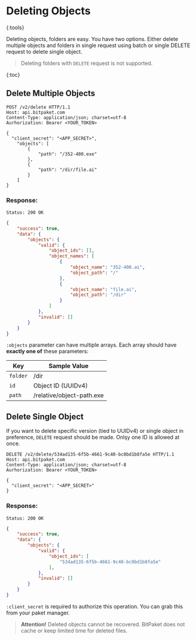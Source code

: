 # Deleting Objects
{:tools}

Deleting objects, folders are easy. You have two options. Either delete multiple objects and folders in single request using batch or single DELETE request to delete single object.

> Deleting folders with `DELETE` request is not supported.

{:toc}

## Delete Multiple Objects

```http
POST /v2/delete HTTP/1.1
Host: api.bitpaket.com
Content-Type: application/json; charset=utf-8
Aurhorization: Bearer <YOUR_TOKEN>

{
  "client_secret": "<APP_SECRET>",
	"objects": [
		{
			"path": "/352-400.exe"
		},
		{
			"path": "/dir/file.ai"
		}
	]
}
```

### Response:

```
Status: 200 OK
```
```json
{
	"success": true,
	"data": {
		"objects": {
			"valid": {
				"object_ids": [],
				"object_names": [
					{
						"object_name": "352-400.ai",
						"object_path": "/"
					},
					{
						"object_name": "file.ai",
						"object_path": "/dir"
					}
				]
			},
			"invalid": []
		}
	}
}
```

`:objects` parameter can have multiple arrays. Each array should have **exactly one of** these parameters:

| Key        | Sample Value           |
| ------------- |--------------|
| `folder`      | /dir |
| `id`      | Object ID (UUIDv4)      |
| `path` | /relative/object-path.exe      |

## Delete Single Object

If you want to delete specific version (tied to UUIDv4) or single object in preference, `DELETE` request should be made. Onlşy one ID is allowed at once.

```http
DELETE /v2/delete/534ad135-6f5b-4661-9c40-bc0bd1b8fa5e HTTP/1.1
Host: api.bitpaket.com
Content-Type: application/json; charset=utf-8
Aurhorization: Bearer <YOUR_TOKEN>

{
  "client_secret": "<APP_SECRET>"
}
```

### Response:

```
Status: 200 OK
```
```json
{
	"success": true,
	"data": {
		"objects": {
			"valid": {
				"object_ids": [
					"534ad135-6f5b-4661-9c40-bc0bd1b8fa5e"
				],
			},
			"invalid": []
		}
	}
}
```

`:client_secret` is required to authorize this operation. You can grab this from your paket manager.

> **Attention!** Deleted objects cannot be recovered. BitPaket does not cache or keep limited time for deleted files.

